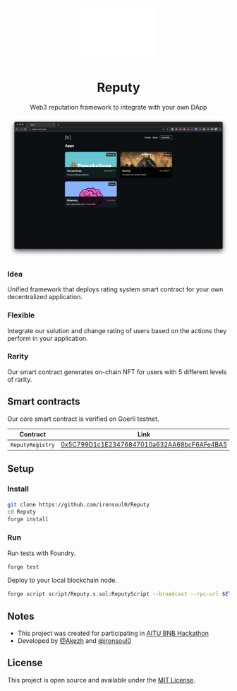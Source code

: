 <p align="center">
  <a href="http://reputy.vercel.app">
    <img width="180" src="./assets/logo.svg">
  </a>
</p>

<h1 align="center">Reputy</h1>

<p align="center">Web3 reputation framework to integrate with your own DApp</p>

![Screenshot](./assets/screenshot.png)

### Idea

Unified framework that deploys rating system smart contract for your own decentralized application.

### Flexible

Integrate our solution and change rating of users based on the actions they perform in your application.

### Rarity

Our smart contract generates on-chain NFT for users with 5 different levels of rarity.

## Smart contracts

Our core smart contract is verified on Goerli testnet.

| Contract                                  | Link                                  |
| ---------------------------------------- | -------------------------------------------- |
| `ReputyRegistry` | [0x5C799D1c1E23476847010a632AA68bcF6AFe4BA5](https://goerli.etherscan.io/address/0x5C799D1c1E23476847010a632AA68bcF6AFe4BA5#code) |
## Setup

### Install

```bash
git clone https://github.com/ironsoul0/Reputy
cd Reputy
forge install
```

### Run

Run tests with Foundry.

```bash
forge test
```

Deploy to your local blockchain node.

```bash
forge script script/Reputy.s.sol:ReputyScript --broadcast --rpc-url $ETH_RPC_URL --private-key $PRIVATE_KEY --verify
```

## Notes

- This project was created for participating in [AITU BNB Hackathon](https://www.aitubnbchainhackathon.xyz/tasks)
- Developed by [@Akezh](https://github.com/Akezh) and [@ironsoul0](https://github.com/ironsoul0)

## License

This project is open source and available under the [MIT License](LICENSE).